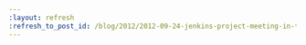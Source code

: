 ```yaml
---
:layout: refresh
:refresh_to_post_id: /blog/2012/2012-09-24-jenkins-project-meeting-in-the-meat-space-call-for-agenda
---
```

